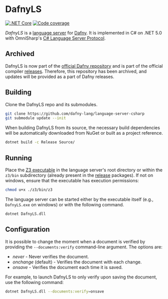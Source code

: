 # DafnyLS

[![.NET Core](https://github.com/dafny-lang/language-server-csharp/workflows/.NET%20Core/badge.svg)](https://github.com/dafny-lang/language-server-csharp/actions?query=workflow%3A%22.NET+Core%22)
[![Code coverage](https://codecov.io/gh/dafny-lang/language-server-csharp/branch/master/graph/badge.svg)](https://codecov.io/gh/dafny-lang/language-server-csharp/branch/master)

*DafnyLS* is a [language server](https://microsoft.github.io/language-server-protocol/) for [Dafny](https://github.com/dafny-lang/dafny). It is implemented in C# on .NET 5.0 with OmniSharp's [C# Language Server Protocol](https://github.com/OmniSharp/csharp-language-server-protocol).

## Archived

DafnyLS is now part of the [official Dafny repository](https://github.com/dafny-lang/dafny/tree/master/Source/DafnyLanguageServer) and is part of the official compiler [releases](https://github.com/dafny-lang/dafny/releases). Therefore, this repository has been archived, and updates will be provided as a part of Dafny releases.

## Building

Clone the DafnyLS repo and its submodules.

```sh
git clone https://github.com/dafny-lang/language-server-csharp
git submodule update --init
```

When building DafnyLS from its source, the necessary build dependencies will be automatically downloaded from NuGet or built as a project reference.

```sh
dotnet build -c Release Source/
```

## Running

Place the [Z3 executable](https://github.com/Z3Prover/z3/releases/tag/Z3-4.8.5) in the language server's root directory or within the `z3/bin` subdirectory (already present in the [release](https://github.com/dafny-lang/language-server-csharp/releases) packages). If not on windows, ensure that the executable has execution permissions:

```sh
chmod u+x ./z3/bin/z3
```

The language server can be started either by the executable itself (e.g., `DafnyLS.exe` on windows) or with the following command.

```sh
dotnet DafnyLS.dll
```

## Configuration

It is possible to change the moment when a document is verified by providing the `--documents:verify` command-line argument. The options are:

- *never* - Never verifies the document.
- *onchange* (default) - Verifies the document with each change.
- *onsave* - Verifies the document each time it is saved.

For example, to launch DafnyLS to only verify upon saving the document, use the following command:

```sh
dotnet DafnyLS.dll --documents:verify=onsave
```
